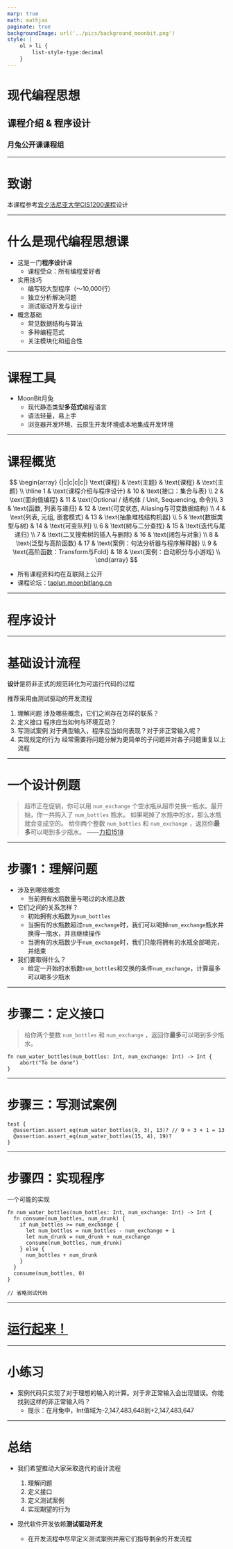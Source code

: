 ```yaml
---
marp: true
math: mathjax
paginate: true
backgroundImage: url('../pics/background_moonbit.png')
style: |
    ol > li {
        list-style-type:decimal
    }
---
```


# 现代编程思想

## 课程介绍 & 程序设计

### 月兔公开课课程组

---

# 致谢

本课程参考[宾夕法尼亚大学CIS1200课程](https://www.seas.upenn.edu/~cis120/current/)设计

---

# 什么是**现代编程思想课**

- 这是一门**程序设计**课
    - 课程受众：所有编程爱好者
- 实用技巧
    - 编写较大型程序（～10,000行）
    - 独立分析解决问题
    - 测试驱动开发与设计
- 概念基础
    - 常见数据结构与算法
    - 多种编程范式
    - 关注模块化和组合性
    
---

# 课程工具
- MoonBit月兔
    - 现代静态类型**多范式**编程语言
    - 语法轻量，易上手
    - 浏览器开发环境、云原生开发环境或本地集成开发环境

---
# 课程概览

$$
\begin{array} {|c|c|c|c|}
 \text{课程} & \text{主题} & \text{课程} & \text{主题} \\
 \hline
 1 & \text{课程介绍与程序设计} & 10 & \text{接口：集合与表} \\
 2 & \text{面向值编程} & 11 & \text{Optional / 结构体 / Unit, Sequencing, 命令}\\
 3 & \text{函数, 列表与递归} & 12 & \text{可变状态, Aliasing与可变数据结构} \\
 4 & \text{列表, 元组, 嵌套模式} & 13 & \text{抽象堆栈结构机器} \\
 5 & \text{数据类型与树} & 14 & \text{可变队列} \\
 6 & \text{树与二分查找} & 15 & \text{迭代与尾递归} \\
 7 & \text{二叉搜索树的插入与删除} & 16 & \text{闭包与对象} \\
 8 & \text{泛型与高阶函数} & 17 & \text{案例：句法分析器与程序解释器} \\
 9 & \text{高阶函数：Transform与Fold} & 18 & \text{案例：自动积分与小游戏} \\
\end{array}
$$

- 所有课程资料均在互联网上公开
- 课程论坛：[taolun.moonbitlang.cn](https://taolun.moonbitlang.cn)


--- 
# 程序设计

---
# 基础设计流程
**设计**是将非正式的规范转化为可运行代码的过程

推荐采用由测试驱动的开发流程

1. 理解问题
    涉及哪些概念，它们之间存在怎样的联系？
2. 定义接口
    程序应当如何与环境互动？
3. 写测试案例
    对于典型输入，程序应当如何表现？对于非正常输入呢？
4. 实现规定的行为
    经常需要将问题分解为更简单的子问题并对各子问题重复以上流程
---
# 一个设计例题

> 超市正在促销，你可以用 `num_exchange` 个空水瓶从超市兑换一瓶水。最开始，你一共购入了 `num_bottles` 瓶水。
> 如果喝掉了水瓶中的水，那么水瓶就会变成空的。
> 给你两个整数 `num_bottles` 和 `num_exchange` ，返回你**最多**可以喝到多少瓶水。
> ——[力扣1518](https://leetcode.cn/problems/water-bottles/)

---

# 步骤1：理解问题

- 涉及到哪些概念
    - 当前拥有水瓶数量与喝过的水瓶总数
- 它们之间的关系怎样？
    - 初始拥有水瓶数为`num_bottles`
    - 当拥有的水瓶数超过`num_exchange`时，我们可以喝掉`num_exchange`瓶水并换得一瓶水，并且继续操作
    - 当拥有的水瓶数少于`num_exchange`时，我们只能将拥有的水瓶全部喝完，并结束
- 我们要取得什么？
    - 给定一开始的水瓶数`num_bottles`和交换的条件`num_exchange`，计算最多可以喝多少瓶水
---

# 步骤二：定义接口

> 给你两个整数 `num_bottles` 和 `num_exchange` ，返回你**最多**可以喝到多少瓶水。

```moonbit no-check
fn num_water_bottles(num_bottles: Int, num_exchange: Int) -> Int {
    abort("To be done")
}
```

---

# 步骤三：写测试案例

```moonbit
test {
  @assertion.assert_eq(num_water_bottles(9, 3), 13)? // 9 + 3 + 1 = 13
  @assertion.assert_eq(num_water_bottles(15, 4), 19)?
}
```

---

# 步骤四：实现程序

一个可能的实现

```moonbit
fn num_water_bottles(num_bottles: Int, num_exchange: Int) -> Int {
  fn consume(num_bottles, num_drunk) {
    if num_bottles >= num_exchange {
      let num_bottles = num_bottles - num_exchange + 1
      let num_drunk = num_drunk + num_exchange
      consume(num_bottles, num_drunk)
    } else {
      num_bottles + num_drunk
    }
  }
  consume(num_bottles, 0)
}

// 省略测试代码
```

---

# [运行起来！](https://try.moonbitlang.cn/#bc2238e7)

---

# 小练习

- 案例代码只实现了对于理想的输入的计算。对于非正常输入会出现错误。你能找到这样的非正常输入吗？
    - 提示：在月兔中，Int值域为-2,147,483,648到+2,147,483,647

---

# 总结

- 我们希望推动大家采取迭代的设计流程
    1. 理解问题
    2. 定义接口
    3. 定义测试案例
    4. 实现期望的行为

- 现代软件开发依赖**测试驱动开发**
    - 在开发流程中尽早定义测试案例并用它们指导剩余的开发流程
